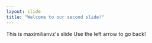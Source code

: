 ```yaml
---
layout: slide
title: "Welcome to our second slide!"
---
```

This is maximilianvz's slide
Use the left arrow to go back!
